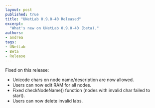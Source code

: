 ```yaml
---
layout: post
published: true
title: "UNetLab 0.9.0-40 Released"
excerpt:
  "What's new on UNetLab 0.9.0-40 (beta)."
authors:
- andrea
tags:
- UNetLab
- Beta
- Release
---
```

Fixed on this release:

* Unicode chars on node name/description are now allowed.
* Users can now edit RAM for all nodes.
* Fixed checkNodeName() function (nodes with invalid char failed to start).
* Users can now delete invalid labs.
